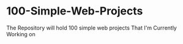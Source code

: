 # 100-Simple-Web-Projects
The Repository will hold 100 simple web projects That I'm Currently Working on
